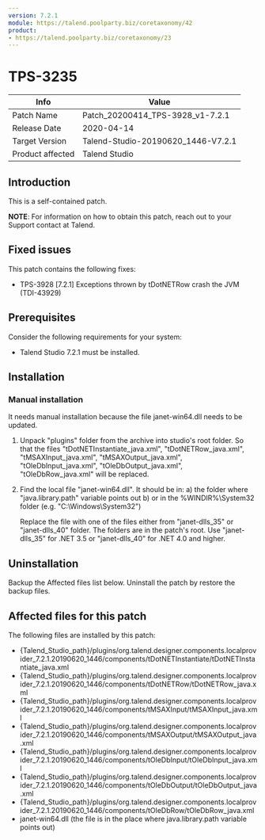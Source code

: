 ```yaml
---
version: 7.2.1
module: https://talend.poolparty.biz/coretaxonomy/42
product:
- https://talend.poolparty.biz/coretaxonomy/23
---
```


# TPS-3235

| Info             | Value |
| ---------------- | ---------------- |
| Patch Name       | Patch\_20200414\_TPS-3928\_v1-7.2.1 |
| Release Date     | 2020-04-14 |
| Target Version   | Talend-Studio-20190620\_1446-V7.2.1 |
| Product affected | Talend Studio |

## Introduction

This is a self-contained patch.

**NOTE**: For information on how to obtain this patch, reach out to your Support contact at Talend.

## Fixed issues

This patch contains the following fixes:

- TPS-3928 [7.2.1] Exceptions thrown by tDotNETRow crash the JVM (TDI-43929)

## Prerequisites

Consider the following requirements for your system:

- Talend Studio 7.2.1 must be installed.

## Installation

### Manual installation 
It needs manual installation because the file janet-win64.dll needs to be updated.
1) Unpack "plugins" folder from the archive into studio's root folder. So that the files 
    "tDotNETInstantiate\_java.xml", "tDotNETRow\_java.xml", "tMSAXInput\_java.xml", "tMSAXOutput\_java.xml", "tOleDbInput\_java.xml", "tOleDbOutput\_java.xml", "tOleDbRow\_java.xml"
	will be replaced. 
2) Find the local file "janet-win64.dll". 
   It should be in: 
   a) the folder where "java.library.path" variable points out
   b) or in the %WINDIR%\System32 folder (e.g. "C:\Windows\System32")

   Replace the file with one of the files either from "janet-dlls_35" or "janet-dlls_40" folder. The folders are in the patch's root.
   Use "janet-dlls_35" for .NET 3.5 or "janet-dlls_40" for .NET 4.0 and higher. 

## Uninstallation
Backup the Affected files list below. Uninstall the patch by restore the backup files.

## Affected files for this patch

The following files are installed by this patch:

- {Talend\_Studio\_path}/plugins/org.talend.designer.components.localprovider\_7.2.1.20190620\_1446/components/tDotNETInstantiate/tDotNETInstantiate\_java.xml
- {Talend\_Studio\_path}/plugins/org.talend.designer.components.localprovider\_7.2.1.20190620\_1446/components/tDotNETRow/tDotNETRow\_java.xml
- {Talend\_Studio\_path}/plugins/org.talend.designer.components.localprovider\_7.2.1.20190620\_1446/components/tMSAXInput/tMSAXInput\_java.xml
- {Talend\_Studio\_path}/plugins/org.talend.designer.components.localprovider\_7.2.1.20190620\_1446/components/tMSAXOutput/tMSAXOutput\_java.xml
- {Talend\_Studio\_path}/plugins/org.talend.designer.components.localprovider\_7.2.1.20190620\_1446/components/tOleDbInput/tOleDbInput\_java.xml
- {Talend\_Studio\_path}/plugins/org.talend.designer.components.localprovider\_7.2.1.20190620\_1446/components/tOleDbOutput/tOleDbOutput\_java.xml
- {Talend\_Studio\_path}/plugins/org.talend.designer.components.localprovider\_7.2.1.20190620\_1446/components/tOleDbRow/tOleDbRow\_java.xml
- janet-win64.dll (the file is in the place where java.library.path variable points out)